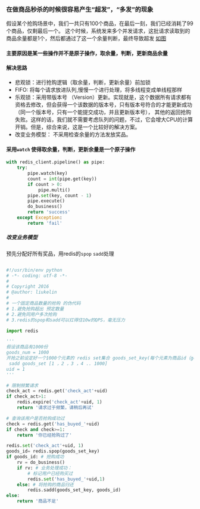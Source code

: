 ### 在做商品秒杀的时候很容易产生“超发”，“多发”的现象

假设某个抢购场景中，我们一共只有100个商品，在最后一刻，我们已经消耗了99个商品，仅剩最后一个。
这个时候，系统发来多个并发请求，这批请求读取到的商品余量都是1个，然后都通过了这一个余量判断，最终导致超发
[如图](https://github.com/xiazhibin/blog/blob/master/pic/redis_%E8%B6%85%E5%8F%91.jpg)

#### 主要原因是某一些操作并不是原子操作，取余量，判断，更新商品余量

#### 解决思路
- 悲观锁：进行抢购逻辑（取余量，判断，更新余量）前加锁
- FIFO: 将每个请求放进队列,慢慢一个进行处理，将多线程变成单线程那样
- 乐观锁：采用带版本号 （Version）更新。实现就是，这个数据所有请求都有资格去修改，但会获得一个该数据的版本号，只有版本号符合的才能更新成功
（同一个版本号，只有一个能提交成功，并且更新版本号），
其他的返回抢购失败。这样的话，我们就不需要考虑队列的问题，不过，它会增大CPU的计算开销。但是，综合来说，这是一个比较好的解决方案。
- 改变业务模型： 不采用检查余量的方法发放奖品。

#### 采用`watch` 使得取余量，判断，更新余量是一个原子操作
```python
with redis_client.pipeline() as pipe:
    try:
        pipe.watch(key)
        count = int(pipe.get(key))
        if count > 0: 
            pipe.multi()
        pipe.set(key, count - 1)
        pipe.execute()
        do_business()
        return 'success'
    except Exception:
        return 'fail'
```

##### 改变业务模型
预先分配好所有奖品，用redis的`spop` `sadd`处理
```python

#!/usr/bin/env python
# -*- coding: utf-8 -*-
#
# Copyright 2016
# @author: liukelin
#
# 一个固定商品数量的抢购 的伪代码
# 1.避免抢购超出 预定数量
# 2.避免同用户多次抢购
# 3.redis的spop和sadd可以扛得住10w的QPS，毫无压力

import redis

'''
假设该商品有1000份
goods_num = 1000
开抢之前设定好一个1000个元素的 redis set集合 goods_set_key(每个元素为商品id（goods_id）)
 sadd goods_set [1 ，2 ，3 ，4 .. 1000]
uid = 1
'''

# 限制频繁请求
check_act = redis.get('check_act'+uid)
if check_act>1:
    redis.expire('check_act'+uid, 1)
    return '请求过于频繁，请稍后再试'

# 查询该用户是否抢购成功过
check = redis.get('has_buyed_'+uid)
if check and check>=1:
    return '你已经抢购过了'

redis.set('check_act'+uid, 1)
goods_id= redis.spop(goods_set_key)
if goods_id: # 抢购成功
    rv = do_business()
    if rv: # 业务处理成功：
        # 标记用户已经购买过
        redis.set('has_buyed_'+uid,1)
    else: # 将抢购的商品归还
        redis.sadd(goods_set_key, goods_id)
else:
    return '商品不足'
```
